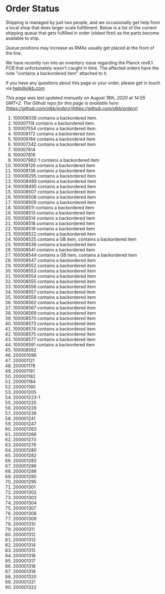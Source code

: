 # Order Status

Shipping is managed by just two people, and we occasionally get help from a local shop that does larger scale fulfillment. Below is a list of the current shipping queue that gets fulfilled in order (oldest first) as the parts become available to ship.

Queue positions may increase as RMAs usually get placed at the front of the line.

We have recently run into an inventory issue regarding the Planck rev6.1 PCB that unfortunately wasn't caught in time. The affected orders have the note "contains a backordered item" attached to it.

If you have any questions about this page or your order, please get in touch via help@olkb.com

*This page was last updated manually on August 18th, 2020 at 14:55 GMT+2. The Github repo for this page is available here: [https://github.com/olkb/orders](https://github.com/olkb/orders)*

 1. 100006038 contains a backordered item.
 2. 100007114 contains a backordered item.
 3. 100007554 contains a backordered item.
 4. 100008172 contains a backordered item.
 5. 100006184 contains a backordered item
 6. 100007342 contains a backordered item
 7. 100007814
 8. 100007819
 9. 100007982-1 contains a backordered item
 10. 100008126 contains a backordered item
 11. 100008136 contains a backordered item
 12. 100008295 contains a backordered item 
 13. 100008489 contains a backordered item 
 14. 100008495 contains a backordered item 
 15. 100008507 contains a backordered item 
 16. 100008508 contains a backordered item
 17. 100008509 contains a backordered item
 18. 100008511 contains a backordered item
 19. 100008513 contains a backordered item
 20. 100008514 contains a backordered item
 21. 100008518 contains a backordered item
 22. 100008519 contains a backordered item
 23. 100008522 contains a backordered item
 24. 100008525 contains a GB item, contains a backordered item
 25. 100008536 contains a backordered item
 26. 100008541 contains a backordered item
 27. 100008544 contains a GB item, contains a backordered item
 28. 100008547 contains a backordered item
 29. 100008552 contains a backordered item
 30. 100008553 contains a backordered item
 31. 100008554 contains a backordered item
 32. 100008555 contains a backordered item
 33. 100008556 contains a backordered item
 34. 100008557 contains a backordered item
 35. 100008559 contains a backordered item
 36. 100008562 contains a backordered item
 37. 100008567 contains a backordered item
 38. 100008569 contains a backordered item
 39. 100008570 contains a backordered item
 40. 100008573 contains a backordered item
 41. 100008574 contains a backordered item
 42. 100008575 contains a backordered item
 43. 100008577 contains a backordered item
 44. 100008591 contains a backordered item
 45. 100008592
 46. 200001096
 47. 200001121
 48. 200001178
 49. 200001181
 50. 200001182
 51. 200001184
 52. 200001190
 53. 200001205
 54. 200001223-1
 55. 200001225
 56. 200001229
 57. 200001239
 58. 200001241
 59. 200001247
 60. 200001263
 61. 200001266
 62. 200001273
 63. 200001276
 64. 200001280
 65. 200001282
 66. 200001283
 67. 200001286
 68. 200001288
 69. 200001290
 70. 200001295
 71. 200001301
 72. 200001302
 73. 200001303
 74. 200001304
 75. 200001307
 76. 200001308
 77. 200001309
 78. 200001310
 79. 200001311
 80. 200001312
 81. 200001313
 82. 200001314
 83. 200001315
 84. 200001316
 85. 200001317
 86. 200001318
 87. 200001319
 88. 200001320
 89. 200001321
 90. 200001322
